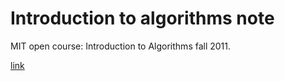 # Introduction to algorithms note

MIT open course: Introduction to Algorithms fall 2011.

[link](https://ocw.mit.edu/courses/electrical-engineering-and-computer-science/6-006-introduction-to-algorithms-fall-2011/index.htm])

